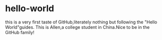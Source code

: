 # hello-world
this is a very first  taste of GitHub,literately nothing but following the "Hello World"guides.
This is Allen,a college student in China.Nice to be in the GitHub family!
